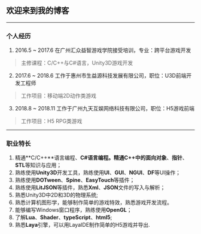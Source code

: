 ## 欢迎来到我的博客
----
### 个人经历
1. 2016.5 ~ 2017.6 在广州汇众益智游戏学院接受培训，专业：跨平台游戏开发
>主修课程：C/C++与C#语言，Unity3D游戏开发
2. 2017.6 ~ 2018.6 工作于惠州市生益源科技发展有限公司，职位：U3D前端开发工程师 
>工作项目：移动端2D动作类游戏
3. 2018.8 ~ 2018.11 工作于广州九天互娱网络科技有限公司，职位：H5游戏前端
>工作项目：H5 RPG类游戏

*****
### 职业特长
1. 精通**C/C++**语言编程、**C#**语言编程。精通C++中的**面向对象**、**指针**、**STL**等知识与应用；
2. 熟练使用**Unity3D**开发工具，熟练使用**UI**、**GUI**、**NGUI**、**DF**等UI操作；
3. 熟练使用**DOTween**、**Spine**、**EasyTouch**等插件；
4. 熟练使用**LitJSON**等插件，熟悉**Xml**、**JSON**文件的写入与解析；
5. 熟悉Unity3D中2D和3D的物理系统;
6. 熟悉计算机图形学，能够制作简单的游戏特效，熟悉游戏开发流程。
7. 能够编写Windows窗口程序，熟练使用**OpenGL**；
8. 了解**Lua**、**Shader**、**typeScript**、**html5**;
9. 熟悉**Laya**引擎，可以用LayaIDE制作简单的H5游戏并导出.
